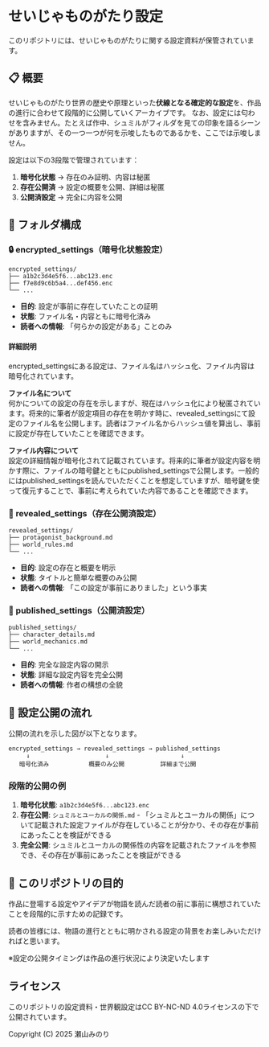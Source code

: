 # せいじゃものがたり設定
このリポジトリには、せいじゃものがたりに関する設定資料が保管されています。
## 📋 概要

せいじゃものがたり世界の歴史や原理といった**伏線となる確定的な設定**を、作品の進行に合わせて段階的に公開していくアーカイブです。
なお、設定には匂わせを含みません。たとえば作中、シュミルがフィルダを見ての印象を語るシーンがありますが、その一つ一つが何を示唆したものであるかを、ここでは示唆しません。

設定は以下の3段階で管理されています：

1. **暗号化状態** → 存在のみ証明、内容は秘匿
2. **存在公開済** → 設定の概要を公開、詳細は秘匿  
3. **公開済設定** → 完全に内容を公開

## 📁 フォルダ構成

### 🔒 encrypted_settings（暗号化状態設定）
```
encrypted_settings/
├── a1b2c3d4e5f6...abc123.enc
├── f7e8d9c6b5a4...def456.enc
└── ...
```

- **目的**: 設定が事前に存在していたことの証明
- **状態**: ファイル名・内容ともに暗号化済み
- **読者への情報**: 「何らかの設定がある」ことのみ

#### 詳細説明
encrypted_settingsにある設定は、ファイル名はハッシュ化、ファイル内容は暗号化されています。

**ファイル名について**  
何かについての設定の存在を示しますが、現在はハッシュ化により秘匿されています。将来的に筆者が設定項目の存在を明かす時に、revealed_settingsにて設定のファイル名を公開します。読者はファイル名からハッシュ値を算出し、事前に設定が存在していたことを確認できます。

**ファイル内容について**  
設定の詳細情報が暗号化されて記載されています。将来的に筆者が設定内容を明かす際に、ファイルの暗号鍵とともにpublished_settingsで公開します。一般的にはpublished_settingsを読んでいただくことを想定していますが、暗号鍵を使って復元することで、事前に考えられていた内容であることを確認できます。

### 📝 revealed_settings（存在公開済設定）
```
revealed_settings/
├── protagonist_background.md
├── world_rules.md
└── ...
```

- **目的**: 設定の存在と概要を明示
- **状態**: タイトルと簡単な概要のみ公開
- **読者への情報**: 「この設定が事前にありました」という事実

### 📖 published_settings（公開済設定）
```
published_settings/
├── character_details.md
├── world_mechanics.md
└── ...
```

- **目的**: 完全な設定内容の開示
- **状態**: 詳細な設定内容を完全公開
- **読者への情報**: 作者の構想の全貌

## 🔄 設定公開の流れ

公開の流れを示した図が以下となります。

```
encrypted_settings → revealed_settings → published_settings
     ↓                     ↓                    ↓
   暗号化済み           概要のみ公開          詳細まで公開
```

### 段階的公開の例

1. **暗号化状態**: `a1b2c3d4e5f6...abc123.enc`
2. **存在公開**: `シュミルとユーカルの関係.md` - 「シュミルとユーカルの関係」について記載された設定ファイルが存在していることが分かり、その存在が事前にあったことを検証ができる
3. **完全公開**: シュミルとユーカルの関係性の内容を記載されたファイルを参照でき、その存在が事前にあったことを検証ができる


## 💭 このリポジトリの目的

作品に登場する設定やアイデアが物語を読んだ読者の前に事前に構想されていたことを段階的に示すための記録です。

読者の皆様には、物語の進行とともに明かされる設定の背景をお楽しみいただければと思います。

※設定の公開タイミングは作品の進行状況により決定いたします

## ライセンス
このリポジトリの設定資料・世界観設定はCC BY-NC-ND 4.0ライセンスの下で公開されています。

Copyright (C) 2025 瀬山みのり


